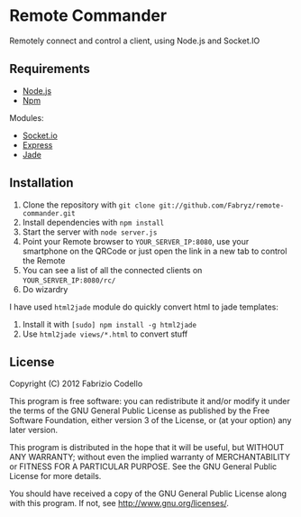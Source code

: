 Remote Commander
================

Remotely connect and control a client, using Node.js and Socket.IO

Requirements
------------

* [Node.js](http://nodejs.org/)
* [Npm](http://npmjs.org/)

Modules:

* [Socket.io](http://socket.io/)
* [Express](http://expressjs.com/)
* [Jade](http://jade-lang.com/)

Installation
----------

1. Clone the repository with ``git clone git://github.com/Fabryz/remote-commander.git``
2. Install dependencies with ``npm install``
3. Start the server with ``node server.js``
4. Point your Remote browser to ``YOUR_SERVER_IP:8080``, use your smartphone on the QRCode or just open the link in a new tab to control the Remote
5. You can see a list of all the connected clients on ``YOUR_SERVER_IP:8080/rc/``
6. Do wizardry

I have used ``html2jade`` module do quickly convert html to jade templates:
1. Install it with ``[sudo] npm install -g html2jade``
2. Use ``html2jade views/*.html`` to convert stuff

License
-------

Copyright (C) 2012 Fabrizio Codello

This program is free software: you can redistribute it and/or modify
it under the terms of the GNU General Public License as published by
the Free Software Foundation, either version 3 of the License, or
(at your option) any later version.

This program is distributed in the hope that it will be useful,
but WITHOUT ANY WARRANTY; without even the implied warranty of
MERCHANTABILITY or FITNESS FOR A PARTICULAR PURPOSE.  See the
GNU General Public License for more details.

You should have received a copy of the GNU General Public License
along with this program.  If not, see <http://www.gnu.org/licenses/>.